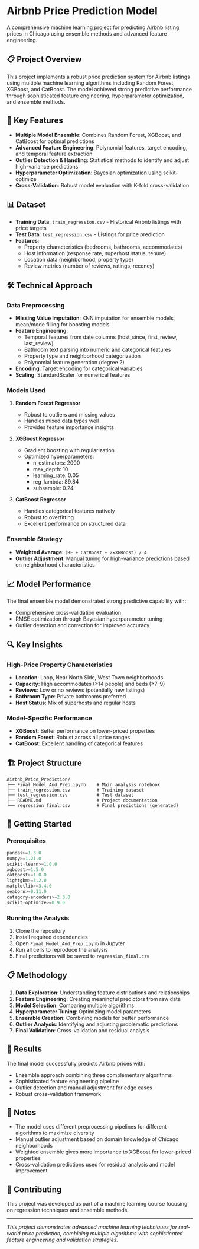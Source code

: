 # Airbnb Price Prediction Model

A comprehensive machine learning project for predicting Airbnb listing prices in Chicago using ensemble methods and advanced feature engineering.

## 📋 Project Overview

This project implements a robust price prediction system for Airbnb listings using multiple machine learning algorithms including Random Forest, XGBoost, and CatBoost. The model achieved strong predictive performance through sophisticated feature engineering, hyperparameter optimization, and ensemble methods.

## 🚀 Key Features

- **Multiple Model Ensemble**: Combines Random Forest, XGBoost, and CatBoost for optimal predictions
- **Advanced Feature Engineering**: Polynomial features, target encoding, and temporal feature extraction
- **Outlier Detection & Handling**: Statistical methods to identify and adjust high-variance predictions
- **Hyperparameter Optimization**: Bayesian optimization using scikit-optimize
- **Cross-Validation**: Robust model evaluation with K-fold cross-validation

## 📊 Dataset

- **Training Data**: `train_regression.csv` - Historical Airbnb listings with price targets
- **Test Data**: `test_regression.csv` - Listings for price prediction
- **Features**: 
  - Property characteristics (bedrooms, bathrooms, accommodates)
  - Host information (response rate, superhost status, tenure)
  - Location data (neighborhood, property type)
  - Review metrics (number of reviews, ratings, recency)

## 🛠️ Technical Approach

### Data Preprocessing
- **Missing Value Imputation**: KNN imputation for ensemble models, mean/mode filling for boosting models
- **Feature Engineering**:
  - Temporal features from date columns (host_since, first_review, last_review)
  - Bathroom text parsing into numeric and categorical features
  - Property type and neighborhood categorization
  - Polynomial feature generation (degree 2)
- **Encoding**: Target encoding for categorical variables
- **Scaling**: StandardScaler for numerical features

### Models Used

1. **Random Forest Regressor**
   - Robust to outliers and missing values
   - Handles mixed data types well
   - Provides feature importance insights

2. **XGBoost Regressor**
   - Gradient boosting with regularization
   - Optimized hyperparameters:
     - n_estimators: 2000
     - max_depth: 10
     - learning_rate: 0.05
     - reg_lambda: 89.84
     - subsample: 0.24

3. **CatBoost Regressor**
   - Handles categorical features natively
   - Robust to overfitting
   - Excellent performance on structured data

### Ensemble Strategy
- **Weighted Average**: `(RF + CatBoost + 2×XGBoost) / 4`
- **Outlier Adjustment**: Manual tuning for high-variance predictions based on neighborhood characteristics

## 📈 Model Performance

The final ensemble model demonstrated strong predictive capability with:
- Comprehensive cross-validation evaluation
- RMSE optimization through Bayesian hyperparameter tuning
- Outlier detection and correction for improved accuracy

## 🔍 Key Insights

### High-Price Property Characteristics
- **Location**: Loop, Near North Side, West Town neighborhoods
- **Capacity**: High accommodates (≥14 people) and beds (≥7-9)
- **Reviews**: Low or no reviews (potentially new listings)
- **Bathroom Type**: Private bathrooms preferred
- **Host Status**: Mix of superhosts and regular hosts

### Model-Specific Performance
- **XGBoost**: Better performance on lower-priced properties
- **Random Forest**: Robust across all price ranges
- **CatBoost**: Excellent handling of categorical features

## 🏗️ Project Structure

```
Airbnb_Price_Prediction/
├── Final_Model_And_Prep.ipynb    # Main analysis notebook
├── train_regression.csv          # Training dataset
├── test_regression.csv           # Test dataset  
├── README.md                     # Project documentation
└── regression_final.csv          # Final predictions (generated)
```

## 🚦 Getting Started

### Prerequisites
```python
pandas>=1.3.0
numpy>=1.21.0
scikit-learn>=1.0.0
xgboost>=1.5.0
catboost>=1.0.0
lightgbm>=3.2.0
matplotlib>=3.4.0
seaborn>=0.11.0
category-encoders>=2.3.0
scikit-optimize>=0.9.0
```

### Running the Analysis
1. Clone the repository
2. Install required dependencies
3. Open `Final_Model_And_Prep.ipynb` in Jupyter
4. Run all cells to reproduce the analysis
5. Final predictions will be saved to `regression_final.csv`

## 📋 Methodology

1. **Data Exploration**: Understanding feature distributions and relationships
2. **Feature Engineering**: Creating meaningful predictors from raw data
3. **Model Selection**: Comparing multiple algorithms
4. **Hyperparameter Tuning**: Optimizing model parameters
5. **Ensemble Creation**: Combining models for better performance
6. **Outlier Analysis**: Identifying and adjusting problematic predictions
7. **Final Validation**: Cross-validation and residual analysis

## 🎯 Results

The final model successfully predicts Airbnb prices with:
- Ensemble approach combining three complementary algorithms
- Sophisticated feature engineering pipeline
- Outlier detection and manual adjustment for edge cases
- Robust cross-validation framework

## 📝 Notes

- The model uses different preprocessing pipelines for different algorithms to maximize diversity
- Manual outlier adjustment based on domain knowledge of Chicago neighborhoods
- Weighted ensemble gives more importance to XGBoost for lower-priced properties
- Cross-validation predictions used for residual analysis and model improvement

## 🤝 Contributing

This project was developed as part of a machine learning course focusing on regression techniques and ensemble methods.

---

*This project demonstrates advanced machine learning techniques for real-world price prediction, combining multiple algorithms with sophisticated feature engineering and validation strategies.*

